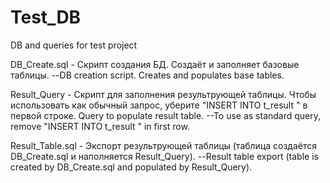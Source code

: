 # Test_DB
DB and queries for test project

DB_Create.sql - Скрипт создания БД. Создаёт и заполняет базовые таблицы. --DB creation script. Creates and populates base tables.

Result_Query - Скрипт для заполнения результрующей таблицы. Чтобы использовать как обычный запрос, уберите "INSERT INTO t_result " в первой строке. Query to populate result table. --To use as standard query, remove "INSERT INTO t_result " in first row.

Result_Table.sql - Экспорт результрующей таблицы (таблица создаётся DB_Create.sql  и наполняется Result_Query). --Result table export (table is created by DB_Create.sql and populated by Result_Query).
